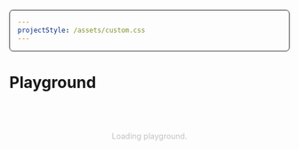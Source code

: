 ```yaml
---
projectStyle: /assets/custom.css
---
```


# Playground

<style>


.pg-container{
    display: none; 
}
.loader{
    text-align: center; padding: 4vw;
    display: flex; align-items: center; justify-content: center;
    animation: loaderr 3s infinite;
}
.loader::after{
    content: "";
    animation: dotss 3s infinite;
}
@keyframes loaderr {
    0%,100%{
        opacity: 0.25;
    }
    50%{
        opacity: 0.75;
    }
}
@keyframes dotss{
    0%{
        content: "."
    }
    25%{
        content: ".."
    }
    50%{
        content: "..."
    }
    75%{
        content: ".."
    }
}

pre{
    border: 1px solid currentColor;
    padding: 1em; 
    border-radius: 0.5em;
}
.input{
    display: flex; align-items: center; justify-content: space-between;
}
.input input,
.input select{
    width: 50%;
    padding: 1em;
    border: 1px solid currentColor;
    border-radius: 0.5em;
    margin: 0;
}
small{
    opacity: .5;
    font-size: .8em;
    line-height: 1.5;
    display: block; 
}

</style>

<script type="module">


    setTimeout(()=>{
        app.mount()
    },1000);

    import { createApp, reactive } from 'https://unpkg.com/petite-vue?module'  
    import prettier from "https://unpkg.com/prettier@2.8.1/esm/standalone.mjs";
    import parserBabel from "https://unpkg.com/prettier@2.8.1/esm/parser-babel.mjs";
    import { useBemm, generateBemm } from  'https://unpkg.com/bemm@1.0.2/dist/module/index.mjs'


    const state = reactive({
        block: 'Block',
        element: 'Element',
        modifier: 'Modifier',
        settings: {
            kebabCase: true,
            return: "auto",
            prefix: {
                element: "__",
                modifier: "--"
            }
        },
        loaded: false
    })

    const toValue = (input) => {          
        if(input){
            if(typeof input == "string"){
                return `"${input}"`;
           } else {
                if(input.length == 1){
                    return `"${input[0]}"`;
                }
                return `[${input.map((m)=>`"${m}"`).join(',')}]`;
            }
        } else {
            return null;
        }
    }

    const cleanUp = (input) => {
        return input ? input.replaceAll(' ',',').split(',').filter((v)=>v!==undefined || v !== null || v !== "") : [];
    }

    const toStringIfNeeded = (input) => {
        if(input.length == 0) return '';
        if(input.length == 1){ return input[0] } else return input;
    }

    const toElement = (input) => {
        return input.replaceAll(' ','');
    }

    const app = createApp({
        state,
        get elements(){
            return cleanUp(state.element);
        },
        get modifiers(){
            return cleanUp(state.modifier)
        },
        get code(){

            const elms = toValue(toElement(state.element))
            const mods = toValue(cleanUp(state.modifier));

            let init = `const bemm = useBemm('${state.block}')`;

            const defaultSettings = {
                kebabCase: true,
                return: "auto",
                prefix: {
                    element: "__",
                    modifier: "--"
                }
            }

            if(JSON.stringify(defaultSettings) !== JSON.stringify(state.settings)){
                let customSettings = [];
                let customPrefix = [];
                
                if(defaultSettings.kebabCase !== state.settings.kebabCase){
                    customSettings.push(`kebabCase: ${state.settings.kebabCase}`);
                }
                if(defaultSettings.return !== state.settings.return){
                    customSettings.push(`return: "${state.settings.return}"`);
                }
                if(defaultSettings.prefix.element !== state.settings.prefix.element){
                    customPrefix.push(`element: "${state.settings.prefix.element}"`);
                }
                if(defaultSettings.prefix.modifier !== state.settings.prefix.modifier){                        
                    customPrefix.push(`element: "${state.settings.prefix.modifier}"`);
                }
               
               init = `const bemm = useBemm('${state.block}',{
                    ${customSettings.length ? customSettings.join(',') : ``}
                    ${customSettings.length && customPrefix.length ? `,` : ``}
                    ${customPrefix.length ? `prefix: { ${customPrefix.join(',')} }` : ``}
                })`
            }

            let code = ``;

            if(state.element && state.modifier){
                code = `${init}
                bemm(${elms}, ${mods});`
            } else if(state.element){
                code =  `${init}
                bemm(${elms});`
            } else if(state.modifier){
                code =  `${init}
                bemm('', ${mods});`
            } else {
               code =  `${init}
               bemm();`
            }
// return code;

            state.loaded = true;

            return prettier.format(code,{
                parser: "babel",
                plugins: [parserBabel],
            })
        },
        get result(){

            const bemm = useBemm(state.block, state.settings);
            const elms = toElement(state.element);
            const mods = cleanUp(state.modifier);



            if (elms.length && mods.length) {
                return bemm(toStringIfNeeded(elms), mods);
            } else if(elms.length) {
                return bemm(toStringIfNeeded(elms));
            } else if(mods.length){
                return bemm('', mods);
            } else {
                return bemm();
            }
       }
    });
</script>

<div v-scope>
    <div class="pg-container" :style="state.loaded ? `display: block`:  ``">
        <h4>Code</h4>
        <pre><code>{{code}}</code></pre>
        <br>
        <h4>Result</h4>
        <pre><code>{{result}}</code></pre>
        <div class="row">
            <div class="column">
                <h4>Input</h4>
                <br>
                <div class="input">
                    <label>Block</label>
                    <input type="text" v-model="state.block" />
                </div>
                <div class="input">
                    <label>Element</label>
                    <input type="text" v-model="state.element" />
                </div>
                <div class="input">
                    <label>modifier</label>
                    <input type="text" v-model="state.modifier" />
                </div>
                <template v-if="modifiers.length > 1">
                <ul><li v-for="mod in modifiers">{{mod}}</li></ul>
                </template>
            </div>
            <div class="column">
                <h4>Settings</h4>
                <br>
                <div class="input input--checkbox">
                    <label for="kebab">toKebabCase</label>
                    <input name="kebab" id="kebab" type="checkbox" v-model="state.settings.kebabCase" />
                </div>
                <small>The toKebabCase option is enabled by default in the classNames utility function. This option converts all strings to kebab case, ensuring that the resulting classes are always lowercase and don't have spaces. If you prefer to use a different naming convention, you can turn off this option and use your own naming scheme.</small>
                <div class="input">
                    <label>Return</label>
                    <select v-model="state.settings.return">
                        <option value="array">Array</option>
                        <option value="string">String</option>
                        <option value="auto">Auto</option>
                    </select>
                </div>
                <small>By default, the classNames utility function returns a string when there is only one class and an array of strings when there are multiple classes. While this behavior is suitable for some libraries, it may not work for all. For example, React always expects a string, so you would need to explicitly define the return value as a string to ensure consistent behavior.</small>
                <div class="input">
                    <label>prefix Element</label>
                    <input type="text" v-model="state.settings.prefix.element" />
                </div>
                <div class="input">
                    <label>prefix Modifier</label>
                    <input type="text" v-model="state.settings.prefix.modifier" />
                </div>
            </div>
        </div>
    </div>
    <div class="loader" v-if="!state.loaded">
        <p>Loading playground</p>
    </div>
</div>
